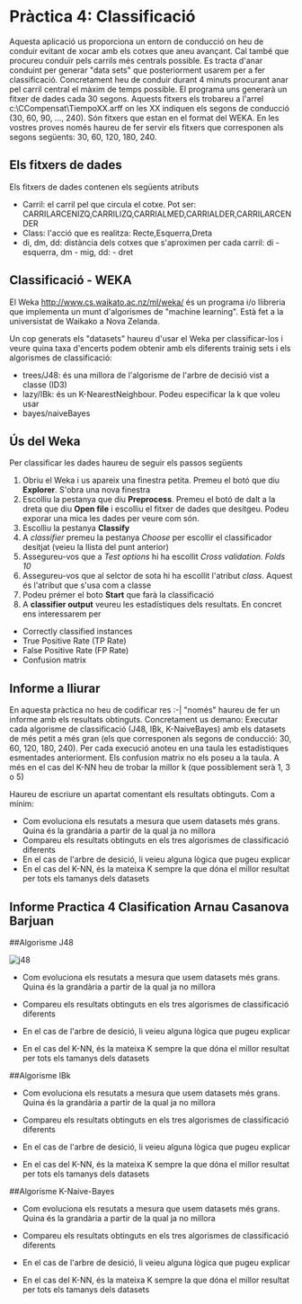 # Pràctica 4: Classificació

Aquesta aplicació us proporciona un entorn de conducció on heu de conduir evitant de xocar amb els cotxes que aneu avançant. Cal també que procureu conduïr pels carrils més centrals possible.
Es tracta d'anar conduint per generar "data sets" que posteriorment usarem per a fer classificació. Concretament heu de conduir durant 4 minuts procurant anar pel carril central el màxim de temps possible. El programa uns generarà un fitxer de dades cada 30 segons. Aquests fitxers els trobareu a l'arrel c:\CCompensat\TiempoXX.arff on les XX indiquen els segons de conducció (30, 60, 90, ..., 240). Són fitxers que estan en el format del WEKA. En les vostres proves només haureu de fer servir els fitxers que corresponen als segons següents: 30, 60, 120, 180, 240.

## Els fitxers de dades
Els fitxers de dades contenen els següents atributs
* Carril: el carril pel que circula el cotxe. Pot ser: CARRILARCENIZQ,CARRILIZQ,CARRIALMED,CARRIALDER,CARRILARCENDER
* Class: l'acció que es realitza: Recte,Esquerra,Dreta
* di, dm, dd: distància dels cotxes que s'aproximen per cada carril: di - esquerra, dm - mig, dd: - dret

## Classificació - WEKA

El Weka http://www.cs.waikato.ac.nz/ml/weka/ és un programa i/o llibreria que implementa un munt d'algorismes de "machine learning". Està fet a la universistat de Waikako a Nova Zelanda. 

Un cop generats els "datasets" haureu d'usar el Weka per classificar-los i veure quina taxa d'encerts podem obtenir amb els diferents trainig sets i els algorismes de classificació:
* trees/J48: és una millora de l'algorisme de l'arbre de decisió vist a classe (ID3)
* lazy/IBk: és un K-NearestNeighbour. Podeu especificar la k que voleu usar
* bayes/naiveBayes 

## Ús del Weka
Per classificar les dades haureu de seguir els passos següents
1. Obriu el Weka i us apareix una finestra petita. Premeu el botó que diu **Explorer**. S'obra una nova finestra
2. Escolliu la pestanya que diu **Preprocess**. Premeu el botó de dalt a la dreta que diu **Open file** i escolliu el fitxer de dades que desitgeu. Podeu exporar una mica les dades per veure com són.
3. Escolliu la pestanya **Classify**
  1. A *classifier* premeu la pestanya *Choose* per escollir el classificador desitjat (veieu la llista del punt anterior)
  2. Assegureu-vos que a *Test options* hi ha escollit *Cross validation. Folds 10*
  3. Assegureu-vos que al selctor de sota hi ha escollit l'atribut *class*. Aquest és l'atribut que s'usa com a classe
4. Podeu prémer el boto **Start** que farà la classificació
5. A **classifier output** veureu les estadístiques dels resultats. En concret ens interessarem per
  * Correctly classified instances
  * True Positive Rate (TP Rate)
  * False Positive Rate (FP Rate)
  * Confusion matrix
  
## Informe a lliurar
En aquesta pràctica no heu de codificar res :-| "només" haureu de fer un informe amb els resultats obtinguts. Concretament us demano:
Executar cada algorisme de classificació (J48, IBk, K-NaiveBayes) amb els datasets de més petit a més gran (els que corresponen als segons de conducció: 30, 60, 120, 180, 240). Per cada execució anoteu en una taula les estadístiques esmentades anteriorment. Els confusion matrix no els poseu a la taula. A més en el cas del K-NN heu de trobar la millor k (que possiblement serà 1, 3 o 5)

Haureu de escriure un apartat comentant els resultats obtinguts. Com a mínim:
* Com evoluciona els resutats a mesura que usem datasets més grans. Quina és la grandària a partir de la qual ja no millora
* Compareu els resultats obtinguts en els tres algorismes de classificació diferents
* En el cas de l'arbre de desició, li veieu alguna lògica que pugeu explicar
* En el cas del K-NN, és la mateixa K sempre la que dóna el millor resultat per tots els tamanys dels datasets

## Informe Practica 4 Clasification Arnau Casanova Barjuan

##Algorisme J48

![j48](https://user-images.githubusercontent.com/9919396/27582286-a89dbd00-5b30-11e7-859b-0dcfe8744435.png)


* Com evoluciona els resutats a mesura que usem datasets més grans. Quina és la grandària a partir de la qual ja no millora

* Compareu els resultats obtinguts en els tres algorismes de classificació diferents

* En el cas de l'arbre de desició, li veieu alguna lògica que pugeu explicar

* En el cas del K-NN, és la mateixa K sempre la que dóna el millor resultat per tots els tamanys dels datasets

##Algorisme IBk

* Com evoluciona els resutats a mesura que usem datasets més grans. Quina és la grandària a partir de la qual ja no millora

* Compareu els resultats obtinguts en els tres algorismes de classificació diferents

* En el cas de l'arbre de desició, li veieu alguna lògica que pugeu explicar

* En el cas del K-NN, és la mateixa K sempre la que dóna el millor resultat per tots els tamanys dels datasets

##Algorisme K-Naive-Bayes

* Com evoluciona els resutats a mesura que usem datasets més grans. Quina és la grandària a partir de la qual ja no millora

* Compareu els resultats obtinguts en els tres algorismes de classificació diferents

* En el cas de l'arbre de desició, li veieu alguna lògica que pugeu explicar

* En el cas del K-NN, és la mateixa K sempre la que dóna el millor resultat per tots els tamanys dels datasets
